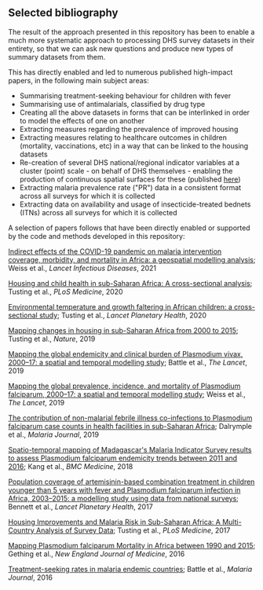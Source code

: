## Selected bibliography

The result of the approach presented in this repository has been to enable a much more systematic approach to processing DHS survey datasets in their entirety, so that we can ask new questions and produce new types of summary datasets from them. 

This has directly enabled and led to numerous published high-impact papers,  in the following main subject areas:
- Summarising treatment-seeking behaviour for children with fever
- Summarising use of antimalarials, classified by drug type
- Creating all the above datasets in forms that can be interlinked in order to model the effects of one on another
- Extracting measures regarding the prevalence of improved housing
- Extracting measures relating to healthcare outcomes in children (mortality, vaccinations, etc) in a way that can be linked to the housing datasets
- Re-creation of several DHS national/regional indicator variables at a cluster (point) scale - on behalf of DHS themselves - enabling the production of continuous spatial surfaces for these (published [here](https://spatialdata.dhsprogram.com/modeled-surfaces/))
- Extracting malaria prevalence rate ("PR") data in a consistent format across all surveys for which it is collected
- Extracting data on availability and usage of insecticide-treated bednets (ITNs) across all surveys for which it is collected
 
A selection of papers follows that have been directly enabled or supported by the code and methods developed in this repository:

[Indirect effects of the COVID-19 pandemic on malaria intervention coverage, morbidity, and mortality in Africa: a geospatial modelling analysis](https://doi.org/10.1016/s1473-3099(20)30700-3); Weiss et al., *Lancet Infectious Diseases*, 2021

[Housing and child health in sub-Saharan Africa: A cross-sectional analysis](https://doi.org/10.1371/journal.pmed.1003055); Tusting et al., *PLoS Medicine*, 2020

[Environmental temperature and growth faltering in African children: a cross-sectional study](https://doi.org/10.1016/s2542-5196(20)30037-1); Tusting et al., *Lancet Planetary Health*, 2020

<!--[Global estimation of anti-malarial drug effectiveness for the treatment of uncomplicated Plasmodium falciparum malaria 1991–2019](https://doi.org/10.1186/s12936-020-03446-8); Rathmes et al., *Malaria Journal*, 2020--> <!--await Rumisha paper-->

<!--TBD - Bertozzi nets paper when published? -->
<!--TBD - TS update paper when published? -->

[Mapping changes in housing in sub-Saharan Africa from 2000 to 2015](https://doi.org/10.1038/s41586-019-1050-5); Tusting et al., *Nature*, 2019

[Mapping the global endemicity and clinical burden of Plasmodium vivax, 2000–17: a spatial and temporal modelling study](https://doi.org/10.1016/s0140-6736(19)31096-7); Battle et al., *The Lancet*, 2019

[Mapping the global prevalence, incidence, and mortality of Plasmodium falciparum, 2000–17: a spatial and temporal modelling study](https://doi.org/10.1016/s0140-6736(19)31097-9); Weiss et al., *The Lancet*, 2019

[The contribution of non-malarial febrile illness co-infections to Plasmodium falciparum case counts in health facilities in sub-Saharan Africa](https://doi.org/10.1186/s12936-019-2830-y); Dalrymple et al., *Malaria Journal*, 2019

[Spatio-temporal mapping of Madagascar's Malaria Indicator Survey results to assess Plasmodium falciparum endemicity trends between 2011 and 2016](https://doi.org/10.1186/s12916-018-1060-4); Kang et al., *BMC Medicine*, 2018

[Population coverage of artemisinin-based combination treatment in children younger than 5 years with fever and Plasmodium falciparum infection in Africa, 2003–2015: a modelling study using data from national surveys](https://ezproxy-prd.bodleian.ox.ac.uk:2102/10.1016/S2214-109X(17)30076-1); Bennett et al., *Lancet Planetary Health*, 2017

[Housing Improvements and Malaria Risk in Sub-Saharan Africa: A Multi-Country Analysis of Survey Data](https://doi.org/10.1371/journal.pmed.1002234); Tusting et al., *PLoS Medicine*, 2017

[Mapping Plasmodium falciparum Mortality in Africa between 1990 and 2015](http://doi.org/10.1056/NEJMoa1606701); Gething et al., *New England Journal of Medicine*, 2016

[Treatment-seeking rates in malaria endemic countries](https://doi.org/10.1186/s12936-015-1048-x); Battle et al., *Malaria Journal*, 2016